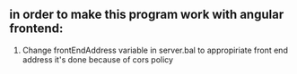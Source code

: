 ## in order to make this program work with angular frontend: 

1. Change frontEndAddress variable in server.bal to appropiriate front end address
it's done because of cors policy